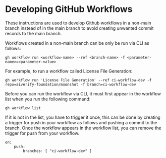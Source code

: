 Developing GitHub Workflows
===========================
These instructions are used to develop Github workflows in a non-main branch 
instead of in the main branch to avoid creating unwanted commit records to
the main branch.

Workflows created in a non-main branch can be only be run via CLI as follows:

`gh workflow run <workflow-name> --ref <branch-name> -f <parameter-name>=<parameter-value>`

For example, to run a workflow called License File Generation:

`gh workflow run 'License File Generation' --ref ci-workflow-dev -f repo=aiverify-foundation/moonshot -f branch=ci-workflow-dev`

Before you can run the workflow via CLI, it must first appear in the workflow
list when you run the following command:

`gh workflow list`

If it is not in the list, you have to trigger it once, this can be done by
creating a trigger for push in your workflow as follows and pushing a commit
to the branch. Once the workflow appears in the workflow list, you can remove
the trigger for push from your workflow.

    on:  
        push:  
            branches: [ "ci-workflow-dev" ]  

